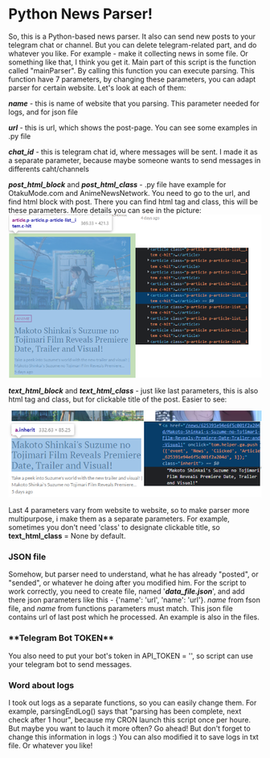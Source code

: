 <h1><b>Python News Parser!</b></h1>

So, this is a Python-based news parser. It also can send new posts to your telegram chat or channel. But you can delete telegram-related part, and do whatever you like. For example - make it collecting news in some file. Or something like that, I think you get it.
Main part of this script is the function called "mainParser". By calling this function you can execute parsing. This function have 7 parameters, by changing these parameters, you can adapt parser for certain website. Let's look at each of them:

_**name**_ - this is name of website that you parsing. This parameter needed for logs, and for json file

_**url**_ - this is url, which shows the post-page. You can see some examples in .py file

_**chat_id**_ - this is telegram chat id, where messages will be sent. I made it as a separate parameter, because maybe someone wants to send messages in differents caht/channels

_**post_html_block**_ and _**post_html_class**_ - .py file have example for OtakuMode.com and AnimeNewsNetwork. You need to go to the url, and find html block with post. There you can find html tag and class, this will be these parameters.
More details you can see in the picture:
![alt tag](https://raw.githubusercontent.com/so1der/python-parser/main/post%20block%20example.png "post block at OtakuMode")​

_**text_html_block**_ and _**text_html_class**_ - just like last parameters, this is also html tag and class, but for clickable title of the post. Easier to see:

![alt tag](https://raw.githubusercontent.com/so1der/python-parser/main/text%20block%20example.png "title block at OtakuMode")​

Last 4 parameters vary from website to website, so to make parser more multipurpose, i make them as a separate parameters. For example, sometimes you don't need 'class' to designate clickable title, so **text_html_class** = None by default.

<h3>JSON file</h3>

Somehow, but parser need to understand, what he has already "posted", or "sended", or whatever he doing after you modified him. For the script to work correctly, you need to create file, named '_**data_file.json**_', and add there json parameters like this - {'name': 'url', 'name': 'url'}. _name_ from fson file, and _name_ from functions parameters must match. This json file contains url of last post which he processed. An example is also in the files.

<h3>**Telegram Bot TOKEN**</h3>

You also need to put your bot's token in API_TOKEN = '', so script can use your telegram bot to send messages.

<h3>Word about logs</h3>

I took out logs as a separate functions, so you can easily change them. For example, parsingEndLog() says that "parsing has been complete, next check after 1 hour", because my CRON launch this script once per houre. But maybe you want to lauch it more often? Go ahead! But don't forget to change this information in logs :) You can also modified it to save logs in txt file. Or whatever you like!
